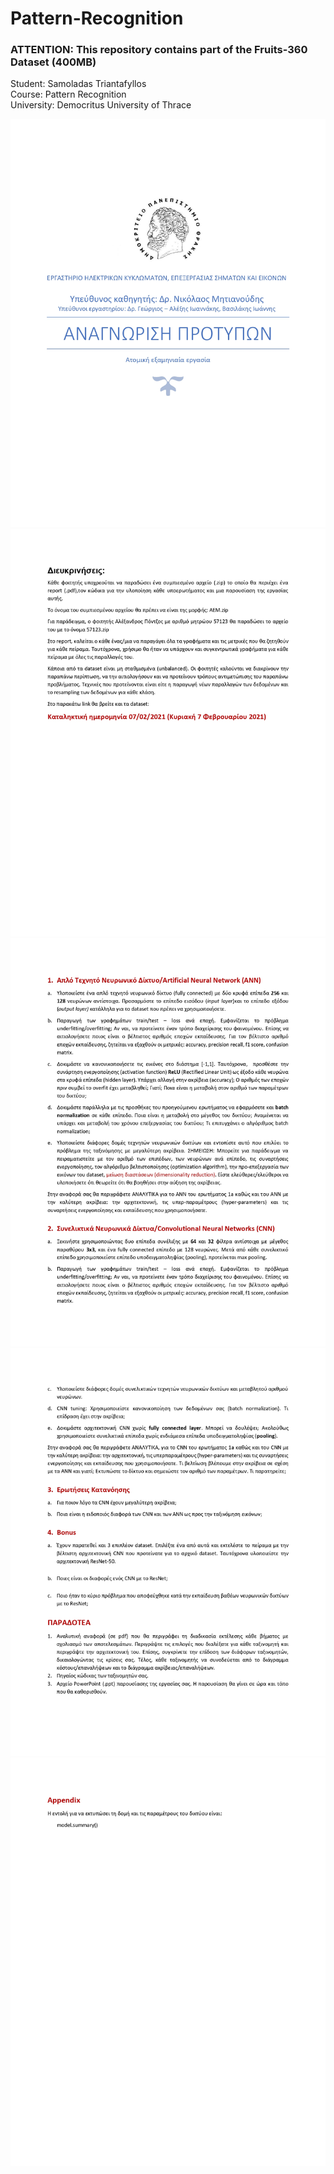 # Pattern-Recognition

### **ATTENTION: This repository contains part of the Fruits-360 Dataset (400MB)**

Student: Samoladas Triantafyllos  
Course: Pattern Recognition  
University: Democritus University of Thrace  
 
![image info](./ProjectRequirements/1.jpg)  
![image info](./ProjectRequirements/2.jpg)  
![image info](./ProjectRequirements/3.jpg)  
![image info](./ProjectRequirements/4.jpg)  
![image info](./ProjectRequirements/5.jpg)  

